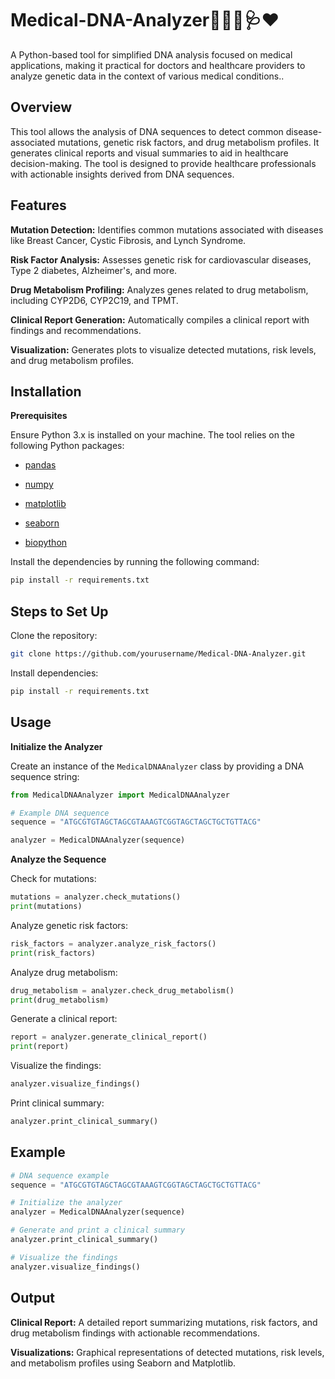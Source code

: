# Medical-DNA-Analyzer👨‍⚕️🧬🩺❤
A Python-based tool for simplified DNA analysis focused on medical applications, making it practical for doctors and healthcare providers to analyze genetic data in the context of various medical conditions..

## Overview

This tool allows the analysis of DNA sequences to detect common disease-associated mutations, genetic risk factors, and drug metabolism profiles. It generates clinical reports and visual summaries to aid in healthcare decision-making. The tool is designed to provide healthcare professionals with actionable insights derived from DNA sequences.

## Features

**Mutation Detection:** Identifies common mutations associated with diseases like Breast Cancer, Cystic Fibrosis, and Lynch Syndrome.

**Risk Factor Analysis:** Assesses genetic risk for cardiovascular diseases, Type 2 diabetes, Alzheimer's, and more.

**Drug Metabolism Profiling:** Analyzes genes related to drug metabolism, including CYP2D6, CYP2C19, and TPMT.

**Clinical Report Generation:** Automatically compiles a clinical report with findings and recommendations.

**Visualization:** Generates plots to visualize detected mutations, risk levels, and drug metabolism profiles.

## Installation

**Prerequisites**

Ensure Python 3.x is installed on your machine. The tool relies on the following Python packages:

- [pandas](#pandas)

- [numpy](#numpy)

- [matplotlib](#matplotlib)

- [seaborn](#seaborn)

- [biopython](#biopython)

Install the dependencies by running the following command:

```bash
pip install -r requirements.txt
 ```
## Steps to Set Up
Clone the repository:

```bash
git clone https://github.com/yourusername/Medical-DNA-Analyzer.git
```

Install dependencies:

```bash
pip install -r requirements.txt
```

## Usage
**Initialize the Analyzer**

Create an instance of the `MedicalDNAAnalyzer` class by providing a DNA sequence string:
```python
from MedicalDNAAnalyzer import MedicalDNAAnalyzer

# Example DNA sequence
sequence = "ATGCGTGTAGCTAGCGTAAAGTCGGTAGCTAGCTGCTGTTACG"

analyzer = MedicalDNAAnalyzer(sequence)
```

**Analyze the Sequence**

Check for mutations:
```python
mutations = analyzer.check_mutations()
print(mutations)
```

Analyze genetic risk factors:
```python
risk_factors = analyzer.analyze_risk_factors()
print(risk_factors)
```

Analyze drug metabolism:
```python
drug_metabolism = analyzer.check_drug_metabolism()
print(drug_metabolism)
```

Generate a clinical report:
```python
report = analyzer.generate_clinical_report()
print(report)
```

Visualize the findings:
```python
analyzer.visualize_findings()
```

Print clinical summary:
```python
analyzer.print_clinical_summary()
```
## Example
```python
# DNA sequence example
sequence = "ATGCGTGTAGCTAGCGTAAAGTCGGTAGCTAGCTGCTGTTACG"

# Initialize the analyzer
analyzer = MedicalDNAAnalyzer(sequence)

# Generate and print a clinical summary
analyzer.print_clinical_summary()

# Visualize the findings
analyzer.visualize_findings()
```

## Output
**Clinical Report:** A detailed report summarizing mutations, risk factors, and drug metabolism findings with actionable recommendations.

**Visualizations:** Graphical representations of detected mutations, risk levels, and metabolism profiles using Seaborn and Matplotlib.
